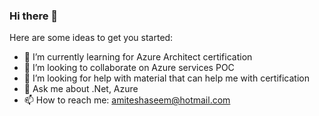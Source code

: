 ### Hi there 👋



Here are some ideas to get you started:

- 🌱 I’m currently learning for Azure Architect certification
- 👯 I’m looking to collaborate on Azure services POC
- 🤔 I’m looking for help with material that can help me with certification
- 💬 Ask me about .Net, Azure
- 📫 How to reach me: amiteshaseem@hotmail.com


